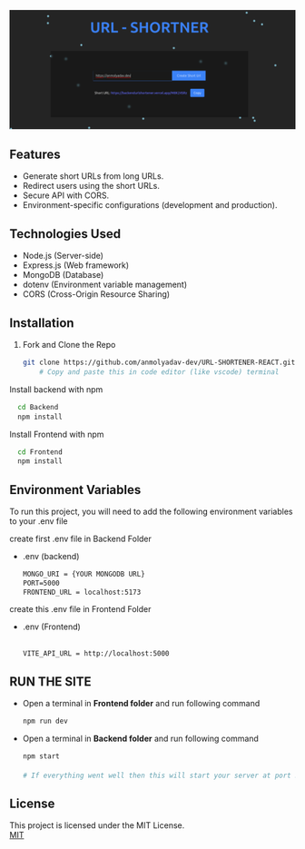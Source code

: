 


![Logo](https://raw.githubusercontent.com/anmolyadav-dev/URL-SHORTENER-REACT/57caa57713f92135777f47dc63ed9365fb986d09/Frontend/public/assets/image.png)


## Features

- Generate short URLs from long URLs.
- Redirect users using the short URLs.
- Secure API with CORS.
- Environment-specific configurations (development and production).

## Technologies Used
- Node.js (Server-side)
- Express.js (Web framework)
- MongoDB (Database)
- dotenv (Environment variable management)
- CORS (Cross-Origin Resource Sharing)

## Installation

1. Fork and Clone the Repo

    ```bash
    git clone https://github.com/anmolyadav-dev/URL-SHORTENER-REACT.git
        # Copy and paste this in code editor (like vscode) terminal
    

Install backend  with npm

```bash
  cd Backend
  npm install 
```
Install Frontend with npm
```bash
  cd Frontend
  npm install 
```
## Environment Variables

To run this project, you will need to add the following environment variables to your .env file

create first .env file in Backend Folder
- .env (backend) 

    ```
    MONGO_URI = {YOUR MONGODB URL}
    PORT=5000
    FRONTEND_URL = localhost:5173 

create this .env file in Frontend Folder
- .env (Frontend)
    ```

    VITE_API_URL = http://localhost:5000
## RUN THE SITE

- Open a terminal in **Frontend folder** and run following command

    ```bash
    npm run dev

- Open a terminal in **Backend folder** and run following command

    ```bash
    npm start

    # If everything went well then this will start your server at port 5000 and connect with database


## License
This project is licensed under the MIT License.  
[MIT](https://choosealicense.com/licenses/mit/)

